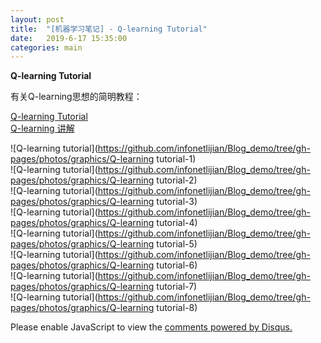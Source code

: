 ```yaml
---
layout: post
title:  "[机器学习笔记] - Q-learning Tutorial"
date:   2019-6-17 15:35:00
categories: main
---
```

**Q-learning Tutorial**
<br>

有关Q-learning思想的简明教程：<br>

[Q-learning Tutorial](https://blog.csdn.net/itplus/article/details/9361915)<br>
[Q-learning 讲解](https://www.zhihu.com/question/26408259)<br>

![Q-learning tutorial](https://github.com/infonetlijian/Blog_demo/tree/gh-pages/photos/graphics/Q-learning tutorial-1)<br>
![Q-learning tutorial](https://github.com/infonetlijian/Blog_demo/tree/gh-pages/photos/graphics/Q-learning tutorial-2)<br>
![Q-learning tutorial](https://github.com/infonetlijian/Blog_demo/tree/gh-pages/photos/graphics/Q-learning tutorial-3)<br>
![Q-learning tutorial](https://github.com/infonetlijian/Blog_demo/tree/gh-pages/photos/graphics/Q-learning tutorial-4)<br>
![Q-learning tutorial](https://github.com/infonetlijian/Blog_demo/tree/gh-pages/photos/graphics/Q-learning tutorial-5)<br>
![Q-learning tutorial](https://github.com/infonetlijian/Blog_demo/tree/gh-pages/photos/graphics/Q-learning tutorial-6)<br>
![Q-learning tutorial](https://github.com/infonetlijian/Blog_demo/tree/gh-pages/photos/graphics/Q-learning tutorial-7)<br>
![Q-learning tutorial](https://github.com/infonetlijian/Blog_demo/tree/gh-pages/photos/graphics/Q-learning tutorial-8)<br>




<div id="disqus_thread"></div>
<script>

/**
*  RECOMMENDED CONFIGURATION VARIABLES: EDIT AND UNCOMMENT THE SECTION BELOW TO INSERT DYNAMIC VALUES FROM YOUR PLATFORM OR CMS.
*  LEARN WHY DEFINING THESE VARIABLES IS IMPORTANT: https://disqus.com/admin/universalcode/#configuration-variables*/
/*
var disqus_config = function () {
this.page.url = PAGE_URL;  // Replace PAGE_URL with your page's canonical URL variable
this.page.identifier = PAGE_IDENTIFIER; // Replace PAGE_IDENTIFIER with your page's unique identifier variable
};
*/
(function() { // DON'T EDIT BELOW THIS LINE
var d = document, s = d.createElement('script');
s.src = 'https://nathendrake.disqus.com/embed.js';
s.setAttribute('data-timestamp', +new Date());
(d.head || d.body).appendChild(s);
})();
</script>
<noscript>Please enable JavaScript to view the <a href="https://disqus.com/?ref_noscript">comments powered by Disqus.</a></noscript>

<br>
<br>

<script>
  (function(i,s,o,g,r,a,m){i['GoogleAnalyticsObject']=r;i[r]=i[r]||function(){
  (i[r].q=i[r].q||[]).push(arguments)},i[r].l=1*new Date();a=s.createElement(o),
  m=s.getElementsByTagName(o)[0];a.async=1;a.src=g;m.parentNode.insertBefore(a,m)
  })(window,document,'script','https://www.google-analytics.com/analytics.js','ga');

  ga('create', 'UA-101909927-1', 'auto');
  ga('send', 'pageview');

</script>
